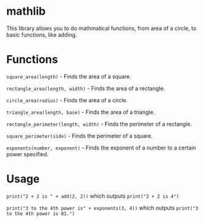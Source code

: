 # mathlib
This library allows you to do mathmatical functions, from area of a circle, to basic functions, like adding.

# Functions
`square_area(length)` - Finds the area of a square.

`rectangle_area(length, width)` - Finds the area of a rectangle.

`circle_area(radius)` - Finds the area of a circle.

`triangle_area(length, base)` - Finds the area of a triangle.

`rectangle_perimeter(length, width)` - Finds the perimeter of a rectangle.

`square_perimeter(side)` - Finds the perimeter of a square.

`exponents(number, exponent)` - Finds the exponent of a number to a certain power specified.

# Usage
`print("2 + 2 is " + add(2, 2))` which outputs `print("2 + 2 is 4")`

`print("3 to the 4th power is" + exponents(3, 4))` which outputs `print("3 to the 4th power is 81.")`


